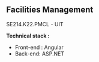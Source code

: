 ## Facilities Management
SE214.K22.PMCL - UIT

**Technical stack :**

 - Front-end : Angular
 - Back-end: ASP.NET
